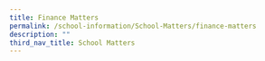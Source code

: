 ```yaml
---
title: Finance Matters
permalink: /school-information/School-Matters/finance-matters
description: ""
third_nav_title: School Matters
---
```


